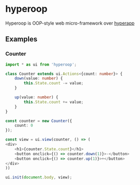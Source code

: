 # hyperoop

Hyperoop is OOP-style web micro-framework over [hyperapp](https://github.com/jorgebucaran/hyperapp)

## Examples

### Counter

```typescript
import * as ui from 'hyperoop';

class Counter extends ui.Actions<{count: number}> {
    down(value: number) {
        this.State.count -= value;
    }

    up(value: number) {
        this.State.count += value;
    }
}

const counter = new Counter({
    count: 0
});

const view = ui.view(counter, () => (
<div>
    <h1>{counter.State.count}</h1>
    <button onclick={() => counter.down(1)}>-</button>
    <button onclick={() => counter.up(1)}>+</button>
</div>
))

ui.init(document.body, view);
```
